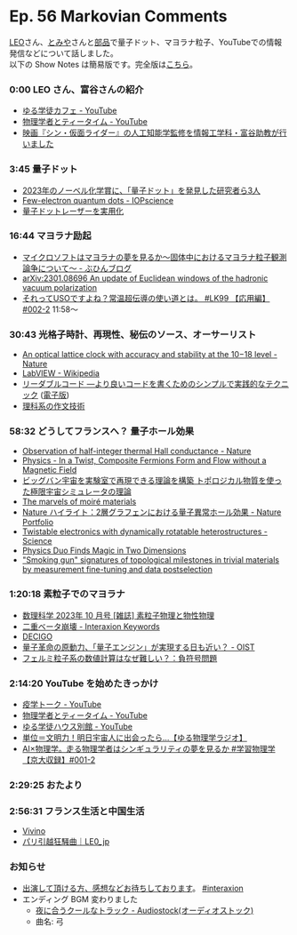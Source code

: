 # Ep. 56 Markovian Comments

[LEO](https://twitter.com/LE0_jp)さん、[とみや](https://twitter.com/TomiyaAkio)さんと[部品](https://twitter.com/tjmlab)で量子ドット、マヨラナ粒子、YouTubeでの情報発信などについて話しました。  
以下の Show Notes は簡易版です。完全版は[こちら](https://interaxion-podcast.github.io/56)。

### 0:00 LEO さん、富谷さんの紹介

- [ゆる学徒カフェ - YouTube](https://www.youtube.com/channel/UCayn-KD-Qjwa8ppQJ50bEAw/videos)
- [物理学者とティータイム - YouTube](https://www.youtube.com/@teatime_with_physicists)
- [映画『シン・仮面ライダー』の人工知能学監修を情報工学科・富谷助教が行いました](https://www.iput.ac.jp/osaka/news/13833/)

### 3:45 量子ドット

- [2023年のノーベル化学賞に、「量子ドット」を発見した研究者ら3人](https://www3.nhk.or.jp/news/special/nobelprize/2023/chemistry/article_28.html)
- [Few-electron quantum dots - IOPscience](https://iopscience.iop.org/article/10.1088/0034-4885/64/6/201/meta)
- [量子ドットレーザーを実用化](https://www.jst.go.jp/seika/bt123-124.html)

### 16:44 マヨラナ励起

- [マイクロソフトはマヨラナの夢を見るか～固体中におけるマヨラナ粒子観測論争について～ - ぶひんブログ](https://buhin-blog.blogspot.com/2022/08/blog-post.html)
- [arXiv:2301.08696 An update of Euclidean windows of the hadronic vacuum polarization](https://arxiv.org/abs/2301.08696)  
- [それってUSOですよね？常温超伝導の使い道とは。 #LK99 【応用編】 #002-2](https://youtu.be/yBLT32ZAWQQ&t=718) 11:58〜

### 30:43 光格子時計、再現性、秘伝のソース、オーサーリスト

- [An optical lattice clock with accuracy and stability at the 10−18 level - Nature](https://www.nature.com/articles/nature12941)
- [LabVIEW - Wikipedia](https://ja.wikipedia.org/wiki/LabVIEW)
- [リーダブルコード ―より良いコードを書くためのシンプルで実践的なテクニック](https://amzn.to/46hgVTV) ([電子版](https://www.oreilly.co.jp/books/9784873115658/))
- [理科系の作文技術](https://amzn.to/40ILIbd)

### 58:32 どうしてフランスへ？ 量子ホール効果

- [Observation of half-integer thermal Hall conductance - Nature](https://www.nature.com/articles/s41586-018-0184-1)
- [Physics - In a Twist, Composite Fermions Form and Flow without a Magnetic Field](https://physics.aps.org/articles/v16/163)
- [ビッグバン宇宙を実験室で再現できる理論を構築 トポロジカル物質を使った極限宇宙シミュレータの理論](https://www.sci.tohoku.ac.jp/news/20220517-12080.html)  
- [The marvels of moiré materials](https://www.nature.com/articles/s41578-021-00284-1)
- [Nature ハイライト：2層グラフェンにおける量子異常ホール効果 - Nature Portfolio](https://www.natureasia.com/ja-jp/nature/highlights/109666)
- [Twistable electronics with dynamically rotatable heterostructures - Science](https://www.science.org/doi/10.1126/science.aat6981)
- [Physics Duo Finds Magic in Two Dimensions](https://www.quantamagazine.org/physics-duo-finds-magic-in-two-dimensions-20220816/)
- ["Smoking gun" signatures of topological milestones in trivial materials by measurement fine-tuning and data postselection](https://arxiv.org/abs/2309.09368)

### 1:20:18 素粒子でのマヨラナ

- [数理科学 2023年 10 月号 [雑誌] 素粒子物理と物性物理](https://amzn.to/40bh2PD)
- [二重ベータ崩壊 - Interaxion Keywords](https://interaxion-podcast.github.io/keywords/dbd/)
- [DECIGO](http://tamago.mtk.nao.ac.jp/spacetime/decigo_j.html)  
- [量子革命の原動力、「量子エンジン」が実現する日も近い？ - OIST](https://www.oist.jp/ja/news-center/news/2023/9/28/powering-quantum-revolution-quantum-engines-horizon)
- [フェルミ粒子系の数値計算はなぜ難しい？：負符号問題](https://www.jstage.jst.go.jp/article/butsuri/71/9/71_594_1/_article/-char/ja)  

### 2:14:20 YouTube を始めたきっかけ

- [疫学トーク - YouTube](https://www.youtube.com/@ekigaku-talk)
- [物理学者とティータイム - YouTube](https://www.youtube.com/@teatime_with_physicists)
- [ゆる学徒ハウス別館 - YouTube](https://www.youtube.com/channel/UCpIKXghW7Z1vwyBmWXgrcBQ)
- [単位＝文明力！明日宇宙人に出会ったら…【ゆる物理学ラジオ】](https://youtu.be/FJJ7Xd7V8HY)
- [AI×物理学。走る物理学者はシンギュラリティの夢を見るか #学習物理学【京大収録】#001-2](https://youtu.be/hTHFlda88DM)

### 2:29:25 おたより

### 2:56:31 フランス生活と中国生活

- [Vivino](https://www.vivino.com/JP/ja/)
- [パリ引越狂騒曲｜LE0_jp](https://note.com/metoro/n/n5efa9438c0ec)

### お知らせ

- [出演して頂ける方、感想などお待ちしております](https://interaxion-podcast.github.io/feedback/)。 [#interaxion](https://twitter.com/hashtag/interaxion)
- エンディング BGM 変わりました
  - [夜に合うクールなトラック - Audiostock(オーディオストック)](https://audiostock.jp/audio/1409484)
  - 曲名: 弓
